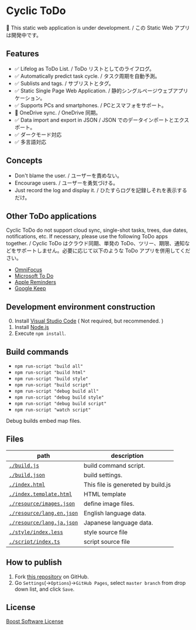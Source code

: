 # Cyclic ToDo

🚧 This static web application is under development. / この Static Web アプリは開発中です。

## Features

- ✅️ Lifelog as ToDo List. / ToDo リストとしてのライフログ。
- ✅️ Automatically predict task cycle. / タスク周期を自動予測。
- ✅️ Sublists and tags. / サブリストとタグ。
- ✅️ Static Single Page Web Application. / 静的シングルページウェブアプリケーション。
- ✅️ Supports PCs and smartphones. / PCとスマフォをサポート。
- 🚫 OneDrive sync. / OneDrive 同期。
- ✅️ Data import and export in JSON / JSON でのデータインポートとエクスポート。
- ✅️ ダークモード対応
- ✅️ 多言語対応

## Concepts

- Don't blame the user. / ユーザーを責めない。
- Encourage users. / ユーザーを勇気づける。
- Just record the log and display it. / ひたすらログを記録しそれを表示するだけ。

## Other ToDo applications

Cyclic ToDo do not support cloud sync, single-shot tasks, trees, due dates, notifications, etc. If necessary, please use the following ToDo apps together. / Cyclic ToDo はクラウド同期、単発の ToDo、ツリー、期限、通知などをサポートしません。必要に応じて以下のような ToDo アプリを併用してください。

- [OmniFocus](https://web.omnifocus.com/)
- [Microsoft To Do](https://to-do.live.com/)
- [Apple Reminders](https://www.icloud.com/reminders)
- [Google Keep](https://keep.google.com/)

## Development environment construction

0. Install [Visual Studio Code](https://code.visualstudio.com/) ( Not required, but recommended. )
1. Install [Node.js](https://nodejs.org/ja/)
2. Execute `npm install`.

## Build commands

- `npm run-script "build all"`
- `npm run-script "build html"`
- `npm run-script "build style"`
- `npm run-script "build script"`
- `npm run-script "debug build all"`
- `npm run-script "debug build style"`
- `npm run-script "debug build script"`
- `npm run-script "watch script"`

Debug builds embed map files.

## Files

|path|description|
|---|---|
|[`./build.js`](./build.js)|build command script.|
|[`./build.json`](./build.json)|build settings.|
|[`./index.html`](./index.html)|This file is genereted by build.js|
|[`./index.template.html`](./index.template.html)|HTML template|
|[`./resource/images.json`](./resource/images.json)|define image files.|
|[`./resource/lang.en.json`](./resource/lang.en.json)|English language data.|
|[`./resource/lang.ja.json`](./resource/lang.ja.json)|Japanese language data.|
|[`./style/index.less`](./style/index.less)|style source file|
|[`./script/index.ts`](./script/index.ts)|script source file|

## How to publish

1. Fork [this repository](https://github.com/wraith13/cyclic-todo/) on GitHub.
2. Go `Settings`(→`Options`)→`GitHub Pages`, select `master branch` from drop down list, and click `Save`.

## License

[Boost Software License](./LICENSE_1_0.txt)
